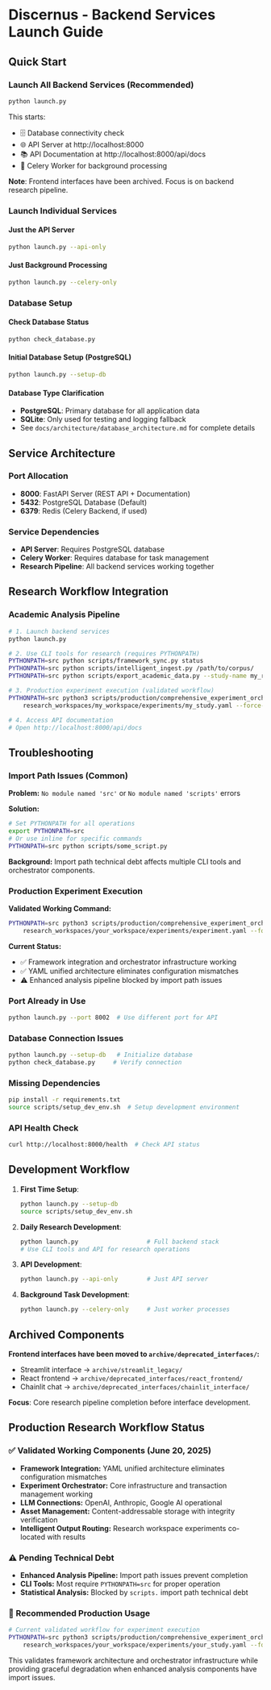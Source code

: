 # Discernus - Backend Services Launch Guide

## Quick Start

### Launch All Backend Services (Recommended)
```bash
python launch.py
```
This starts:
- 🗄️ Database connectivity check
- 🌐 API Server at http://localhost:8000
- 📚 API Documentation at http://localhost:8000/api/docs
- 🔄 Celery Worker for background processing

**Note**: Frontend interfaces have been archived. Focus is on backend research pipeline.

### Launch Individual Services

#### Just the API Server
```bash
python launch.py --api-only
```

#### Just Background Processing
```bash
python launch.py --celery-only
```

### Database Setup

#### Check Database Status
```bash
python check_database.py
```

#### Initial Database Setup (PostgreSQL)
```bash
python launch.py --setup-db
```

#### Database Type Clarification
- **PostgreSQL**: Primary database for all application data
- **SQLite**: Only used for testing and logging fallback
- See `docs/architecture/database_architecture.md` for complete details

## Service Architecture

### Port Allocation
- **8000**: FastAPI Server (REST API + Documentation)
- **5432**: PostgreSQL Database (Default)
- **6379**: Redis (Celery Backend, if used)

### Service Dependencies
- **API Server**: Requires PostgreSQL database
- **Celery Worker**: Requires database for task management
- **Research Pipeline**: All backend services working together

## Research Workflow Integration

### Academic Analysis Pipeline
```bash
# 1. Launch backend services
python launch.py

# 2. Use CLI tools for research (requires PYTHONPATH)
PYTHONPATH=src python scripts/framework_sync.py status
PYTHONPATH=src python scripts/intelligent_ingest.py /path/to/corpus/
PYTHONPATH=src python scripts/export_academic_data.py --study-name my_research

# 3. Production experiment execution (validated workflow)
PYTHONPATH=src python3 scripts/production/comprehensive_experiment_orchestrator.py \
    research_workspaces/my_workspace/experiments/my_study.yaml --force-reregister

# 4. Access API documentation
# Open http://localhost:8000/api/docs
```

## Troubleshooting

### Import Path Issues (Common)
**Problem:** `No module named 'src'` or `No module named 'scripts'` errors

**Solution:**
```bash
# Set PYTHONPATH for all operations
export PYTHONPATH=src
# Or use inline for specific commands
PYTHONPATH=src python scripts/some_script.py
```

**Background:** Import path technical debt affects multiple CLI tools and orchestrator components.

### Production Experiment Execution
**Validated Working Command:**
```bash
PYTHONPATH=src python3 scripts/production/comprehensive_experiment_orchestrator.py \
    research_workspaces/your_workspace/experiments/experiment.yaml --force-reregister
```

**Current Status:**
- ✅ Framework integration and orchestrator infrastructure working
- ✅ YAML unified architecture eliminates configuration mismatches  
- ⚠️ Enhanced analysis pipeline blocked by import path issues

### Port Already in Use
```bash
python launch.py --port 8002  # Use different port for API
```

### Database Connection Issues
```bash
python launch.py --setup-db   # Initialize database
python check_database.py     # Verify connection
```

### Missing Dependencies
```bash
pip install -r requirements.txt
source scripts/setup_dev_env.sh  # Setup development environment
```

### API Health Check
```bash
curl http://localhost:8000/health  # Check API status
```

## Development Workflow

1. **First Time Setup**:
   ```bash
   python launch.py --setup-db
   source scripts/setup_dev_env.sh
   ```

2. **Daily Research Development**:
   ```bash
   python launch.py                   # Full backend stack
   # Use CLI tools and API for research operations
   ```

3. **API Development**:
   ```bash
   python launch.py --api-only        # Just API server
   ```

4. **Background Task Development**:
   ```bash
   python launch.py --celery-only     # Just worker processes
   ```

## Archived Components

**Frontend interfaces have been moved to `archive/deprecated_interfaces/`:**
- Streamlit interface → `archive/streamlit_legacy/`
- React frontend → `archive/deprecated_interfaces/react_frontend/`  
- Chainlit chat → `archive/deprecated_interfaces/chainlit_interface/`

**Focus**: Core research pipeline completion before interface development.

## Production Research Workflow Status

### ✅ Validated Working Components (June 20, 2025)
- **Framework Integration:** YAML unified architecture eliminates configuration mismatches
- **Experiment Orchestrator:** Core infrastructure and transaction management working
- **LLM Connections:** OpenAI, Anthropic, Google AI operational
- **Asset Management:** Content-addressable storage with integrity verification
- **Intelligent Output Routing:** Research workspace experiments co-located with results

### ⚠️ Pending Technical Debt
- **Enhanced Analysis Pipeline:** Import path issues prevent completion
- **CLI Tools:** Most require `PYTHONPATH=src` for proper operation
- **Statistical Analysis:** Blocked by `scripts.` import path technical debt

### 🎯 Recommended Production Usage
```bash
# Current validated workflow for experiment execution
PYTHONPATH=src python3 scripts/production/comprehensive_experiment_orchestrator.py \
    research_workspaces/your_workspace/experiments/your_study.yaml --force-reregister
```

This validates framework architecture and orchestrator infrastructure while providing graceful degradation when enhanced analysis components have import issues. 